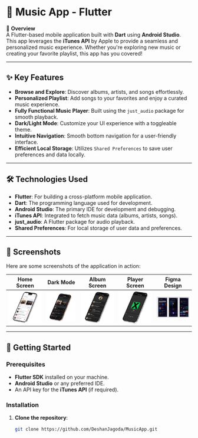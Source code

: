 # 🎵 Music App - Flutter  

📌 **Overview**  
A Flutter-based mobile application built with **Dart** using **Android Studio**. This app leverages the **iTunes API** by Apple to provide a seamless and personalized music experience. Whether you're exploring new music or creating your favorite playlist, this app has you covered!  

---

## ✨ **Key Features**  
- **Browse and Explore**: Discover albums, artists, and songs effortlessly.  
- **Personalized Playlist**: Add songs to your favorites and enjoy a curated music experience.  
- **Fully Functional Music Player**: Built using the `just_audio` package for smooth playback.  
- **Dark/Light Mode**: Customize your UI experience with a toggleable theme.  
- **Intuitive Navigation**: Smooth bottom navigation for a user-friendly interface.  
- **Efficient Local Storage**: Utilizes `Shared Preferences` to save user preferences and data locally.  

---

## 🛠️ **Technologies Used**  
- **Flutter**: For building a cross-platform mobile application.  
- **Dart**: The programming language used for development.  
- **Android Studio**: The primary IDE for development and debugging.  
- **iTunes API**: Integrated to fetch music data (albums, artists, songs).  
- **just_audio**: A Flutter package for audio playback.  
- **Shared Preferences**: For local storage of user data and preferences.  

---

## 📸 **Screenshots**  
Here are some screenshots of the application in action:  

| **Home Screen** | **Dark Mode** | **Album Screen** | **Player Screen** | **Figma Design** |  
|-----------------|---------------|------------------|-------------------|------------------|  
| ![Home Screen](screenshots/Home%20Screen.jpg) | ![Dark Mode](screenshots/Dark%20Mode.jpg) | ![Album](screenshots/album.jpg) | ![Player Screen](screenshots/Player%20Screen.jpg) | ![Figma Design](screenshots/figma.png) |  

---

## 🚀 **Getting Started**  

### Prerequisites  
- **Flutter SDK** installed on your machine.  
- **Android Studio** or any preferred IDE.  
- An API key for the **iTunes API** (if required).  

### Installation  
1. **Clone the repository**:  
   ```bash
   git clone https://github.com/DeshanJagoda/MusicApp.git

